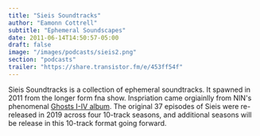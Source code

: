 ```yaml
---
title: "Sieis Soundtracks"
author: "Eamonn Cottrell"
subtitle: "Ephemeral Soundscapes"
date: 2011-06-14T14:50:57-05:00
draft: false
image: "/images/podcasts/sieis2.png"
section: "podcasts"
trailer: "https://share.transistor.fm/e/453ff54f"
---
```


Sieis Soundtracks is a collection of ephemeral soundtracks. It spawned in 2011 from the longer form fna show. Inspriation came orgiainlly from NIN's phenomenal [Ghosts I-IV album](https://www.nin.wiki/Ghosts). The original 37 episodes of Sieis were re-released in 2019 across four 10-track seasons, and additional seasons will be release in this 10-track format going forward.